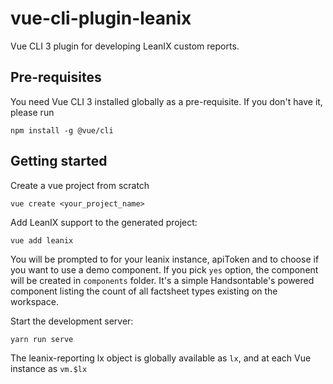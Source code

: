 # vue-cli-plugin-leanix

Vue CLI 3 plugin for developing LeanIX custom reports.

## Pre-requisites

You need Vue CLI 3 installed globally as a pre-requisite. If you don't have it, please run

```
npm install -g @vue/cli

```

## Getting started

Create a vue project from scratch

```
vue create <your_project_name>

```

Add LeanIX support to the generated project:

```
vue add leanix
```
You will be prompted to for your leanix instance, apiToken and to choose if you want to use a demo component. If you pick `yes` option, the component will be created in `components` folder. It's a simple Handsontable's powered component listing the count of all factsheet types existing on the workspace.

Start the development server:

```
yarn run serve
```

The leanix-reporting lx object is globally available as ```lx```, and at each Vue instance as ```vm.$lx```
